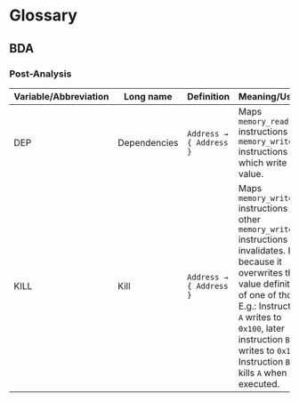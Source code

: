 <!-- SPDX-FileCopyrightText: 2024 Rot127 <unisono@quyllur.org> -->
<!-- SPDX-License-Identifier: LGPL-3.0-only -->

# Glossary

## BDA

### Post-Analysis

| Variable/Abbreviation | Long name | Definition | Meaning/Usage |
|-------------|-----------|------------|---------------|
| DEP | Dependencies | `Address →  { Address }` | Maps `memory_read` instructions to `memory_write` instructions which write its value. |
| KILL | Kill | `Address →  { Address }` | Maps `memory_write` instructions to other `memory_write` instructions it invalidates. E.g. because it overwrites the value definition of one of those. E.g.: Instruction `A` writes to `0x100`, later instruction `B` writes to `0x100`. Instruction `B` kills `A` when executed. |
